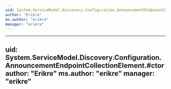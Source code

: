 ```yaml
---
uid: System.ServiceModel.Discovery.Configuration.AnnouncementEndpointCollectionElement
author: "Erikre"
ms.author: "erikre"
manager: "erikre"
---
```


---
uid: System.ServiceModel.Discovery.Configuration.AnnouncementEndpointCollectionElement.#ctor
author: "Erikre"
ms.author: "erikre"
manager: "erikre"
---
